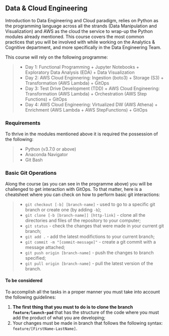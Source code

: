 ## **Data & Cloud Engineering**

Introduction to Data Engineering and Cloud paradigm, relies on Python as the programming language across all the strands (Data Manipulation and Visualization) and AWS as the cloud the service to wrap-up the Python modules already mentioned. This course covers the most common practices that you will be involved with while working on the Analytics & Cognitive department, and more specifically in the Data Engineering Team.

This course will rely on the following programme:
>- Day 1: Functional Programming + Jupyter Notebooks + Exploratory Data Analysis (EDA) + Data Visualization 
>- Day 2: AWS Cloud Enginnering: Ingestion (boto3) + Storage (S3) + Transformation (AWS Lambda) + GitOps
>- Day 3: Test Drive Development (TDD) + AWS Cloud Engineering: Transformation (AWS Lambda) + Orchestration (AWS Step Functions) + GitOps
>- Day 4: AWS Cloud Engineering: Virtualized DW (AWS Athena) + Enrichment (AWS Lambda + AWS StepFunctions) + GitOps

### **Requirements**

To thrive in the modules mentioned above it is required the possession of the following:
>- Python (v3.7.0 or above)
>- Anaconda Navigator
>- Git Bash

### **Basic Git Operations**

Along the course (as you can see in the programme above) you will be challenged to get interaction with GitOps. To that matter, here is a cheatsheet where you can check on how to perform basic git interactions:

>- `git checkout [-b] [branch-name]`          - used to go to a specific git branch or create one (by adding `-b`);
>- `git clone [-b [branch-name]] [http-link]` - clone all the directories and files of the repository to your computer;
>- `git status`                               - check the changes that were made in your current git branch;
>- `git add .`                                - add the latest modifictions to your current branch;
>- `git commit -m "[commit-message]"`         - create a git commit with a message attached;
>- `git push origin [branch-name]`            - push the changes to branch specified;
>- `git pull origin [branch-name]`            - pull the latest version of the branch.

#### **To be considered**

To accomplish all the tasks in a proper manner you must take into account the following guidelines:

1. **The first thing that you must to do is to clone the branch `feature/launch-pad`** that has the structure of the code where you must add the product of what you are developing;
2. Your changes must be made in branch that follows the following syntax: `feature/[FirstName-LastName]`.